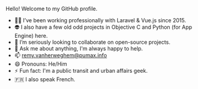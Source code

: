 Hello! Welcome to my GitHub profile.

- 👴🏻 I’ve been working professionally with Laravel & Vue.js since 2015.
- 👽 I also have a few old odd projects in Objective C and Python (for App Engine) here.
- 👯 I’m seriously looking to collaborate on open-source projects.
- 💬 Ask me about anything, I'm always happy to help.
- 📫 remy.vanherweghem@pumax.info
- 😄 Pronouns: He/Him
- ⚡ Fun fact: I'm a public transit and urban affairs geek.
- 🇫🇷 I also speak French.